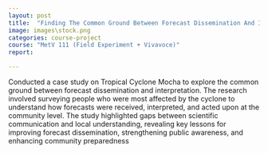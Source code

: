 ```yaml
---
layout: post
title:  "Finding The Common Ground Between Forecast Dissemination And Interpretation: A Case Study On The Lessons Learned From The Cyclone ‘Mocha’"
image: images\stock.png
categories: course-project
course: "MetV 111 (Field Experiment + Vivavoce)"
report:

---
```

Conducted a case study on Tropical Cyclone Mocha to explore the common ground between forecast dissemination and interpretation. The research involved surveying people who were most affected by the cyclone to understand how forecasts were received, interpreted, and acted upon at the community level. The study highlighted gaps between scientific communication and local understanding, revealing key lessons for improving forecast dissemination, strengthening public awareness, and enhancing community preparedness